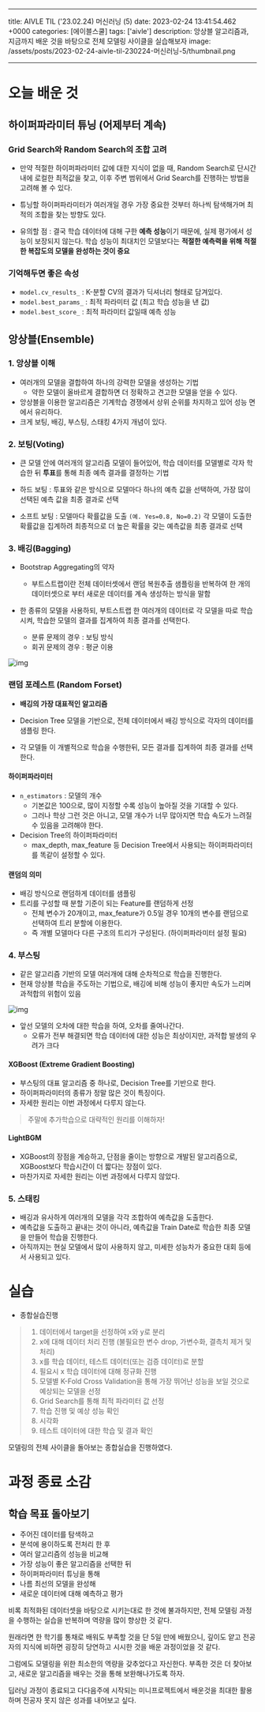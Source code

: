 

---
title: AIVLE TIL ('23.02.24) 머신러닝 (5)
date: 2023-02-24 13:41:54.462 +0000
categories: [에이블스쿨]
tags: ['aivle']
description: 앙상블 알고리즘과, 지금까지 배운 것을 바탕으로 전체 모델링 사이클을 실습해보자
image: /assets/posts/2023-02-24-aivle-til-230224-머신러닝-5/thumbnail.png

---

# 오늘 배운 것

## 하이퍼파라미터 튜닝 (어제부터 계속)

### Grid Search와 Random Search의 조합 고려

- 만약 적절한 하이퍼파라미터 값에 대한 지식이 없을 때, Random Search로 단시간 내에 로컬한 최적값을 찾고, 이후 주변 범위에서 Grid Search를 진행하는 방법을 고려해 볼 수 있다.

- 튜닝할 하이퍼파라미터가 여러개일 경우 가장 중요한 것부터 하나씩 탐색해가며 최적의 조합을 찾는 방향도 있다.

- 유의할 점 : 결국 학습 데이터에 대해 구한 **예측 성능**이기 때문에, 실제 평가에서 성능이 보장되지 않는다. 학습 성능이 최대치인 모델보다는 **적절한 예측력을 위해 적절한 복잡도의 모델을 완성하는 것이 중요**

### 기억해두면 좋은 속성

- `model.cv_results_` : K-분할 CV의 결과가 딕셔너리 형태로 담겨있다.
- `model.best_params_` : 최적 파라미터 값 (최고 학습 성능을 낸 값)
- `model.best_score_` : 최적 파라미터 값일때 예측 성능

## 앙상블(Ensemble)

### 1. 앙상블 이해

- 여러개의 모델을 결합하여 하나의 강력한 모델을 생성하는 기법
    - 약한 모델이 올바르게 결합하면 더 정확하고 견고한 모델을 얻을 수 있다.
- 앙상블을 이용한 알고리즘은 기계학습 경쟁에서 상위 순위를 차지하고 있어 성능 면에서 유리하다.
- 크게 보팅, 배깅, 부스팅, 스태킹 4가지 개념이 있다.

### 2. 보팅(Voting)

- 큰 모델 안에 여러개의 알고리즘 모델이 들어있어, 학습 데이터를 모델별로 각자 학습한 뒤 **투표**를 통해 최종 예측 결과를 결정하는 기법

- 하드 보팅 : 투표와 같은 방식으로 모델마다 하나의 예측 값을 선택하여, 가장 많이 선택된 예측 값을 최종 결과로 선택

- 소프트 보팅 : 모델마다 확률값을 도출 `(예. Yes=0.8, No=0.2)` 각 모델이 도출한 확률값을 집계하려 최종적으로 더 높은 확률을 갖는 예측값을 최종 결과로 선택

### 3. 배깅(Bagging)

- Bootstrap Aggregating의 약자
    - 부트스트랩이란 전체 데이터셋에서 랜덤 복원추출 샘플링을 반복하여 한 개의 데이터셋으로 부터 새로운 데이터를 계속 생성하는 방식을 말함


- 한 종류의 모델을 사용하되, 부트스트랩 한 여러개의 데이터로 각 모델을 따로 학습시켜, 학습한 모델의 결과를 집계하여 최종 결과를 선택한다.
    - 분류 문제의 경우 : 보팅 방식
    - 회귀 문제의 경우 : 평균 이용
    
![img](/assets/posts/2023-02-24-aivle-til-230224-머신러닝-5/img0.png)

### 랜덤 포레스트 (Random Forset)

- **배깅의 가장 대표적인 알고리즘**


- Decision Tree 모델을 기반으로, 전체 데이터에서 배깅 방식으로 각자의 데이터를 샘플링 한다.
- 각 모델들 이 개별적으로 학습을 수행한뒤, 모든 결과를 집계하여 최종 결과를 선택한다.

#### 하이퍼파라미터
- `n_estimators` : 모델의 개수
    - 기본값은 100으로, 많이 지정할 수록 성능이 높아질 것을 기대할 수 있다.
    - 그러나 학상 그런 것은 아니고, 모델 개수가 너무 많아지면 학습 속도가 느려질 수 있음을 고려해야 한다.
- Decision Tree의 하이퍼파라미터
    - max_depth, max_feature 등 Decision Tree에서 사용되는 하이퍼파라미터를 똑같이 설정할 수 있다.
    
#### 랜덤의 의미
- 배깅 방식으로 랜덤하게 데이터를 샘플링
- 트리를 구성할 때 분할 기준이 되는 Feature를 랜덤하게 선정
    - 전체 변수가 20개이고, max_feature가 0.5일 경우 10개의 변수를 랜덤으로 선택하여 트리 분할에 이용한다.
    - 즉 개별 모델마다 다른 구조의 트리가 구성된다. (하이퍼파라미터 설정 필요)
    
### 4. 부스팅

- 같은 알고리즘 기반의 모델 여러개에 대해 순차적으로 학습을 진행한다.
- 현재 앙상블 학습을 주도하는 기법으로, 배깅에 비해 성능이 좋지만 속도가 느리며 과적합의 위험이 있음

![img](/assets/posts/2023-02-24-aivle-til-230224-머신러닝-5/img1.png)

- 앞선 모델의 오차에 대한 학습을 하여, 오차를 줄여나간다.
    - 오류가 전부 해결되면 학습 데이터에 대한 성능은 최상이지만, 과적합 발생의 우려가 크다
    
#### XGBoost (Extreme Gradient Boosting)

- 부스팅의 대표 알고리즘 중 하나로, Decision Tree를 기반으로 한다.
- 하이퍼파라미터의 종류가 정말 많은 것이 특징이다.
- 자세한 원리는 이번 과정에서 다루지 않는다.
> 주말에 추가학습으로 대략적인 원리를 이해하자!

#### LightBGM

- XGBoost의 장점을 계승하고, 단점을 줄이는 방향으로 개발된 알고리즘으로, XGBoost보다 학습시간이 더 짧다는 장점이 있다.
- 마찬가지로 자세한 원리는 이번 과정에서 다루지 않았다.

### 5. 스태킹

- 배깅과 유사하게 여러개의 모델을 각각 조합하여 예측값을 도출한다.
- 예측값을 도출하고 끝내는 것이 아니라, 예측값을 Train Date로 학습한 최종 모델을 만들어 학습을 진행한다.
- 아직까지는 현실 모델에서 많이 사용하지 않고, 미세한 성능차가 중요한 대회 등에서 사용되고 있다.

# 실습

- 종합실습진행

> 1. 데이터에서 target을 선정하여 x와 y로 분리
> 2. x에 대해 데이터 처리 진행 (불필요한 변수 drop, 가변수화, 결측치 제거 및 처리)
> 3. x를 학습 데이터, 테스트 데이터(또는 검증 데이터)로 분할
> 4. 필요시 x 학습 데이터에 대해 정규화 진행
> 5. 모델별 K-Fold Cross Validation을 통해 가장 뛰어난 성능을 보일 것으로 예상되는 모델을 선정
> 6. Grid Search를 통해 최적 파라미터 값 선정
> 7. 학습 진행 및 예상 성능 확인
> 8. 시각화
> 9. 테스트 데이터에 대한 학습 및 결과 확인

모델링의 전체 사이클을 돌아보는 종합실습을 진행하였다.

# 과정 종료 소감

## 학습 목표 돌아보기

- 주어진 데이터를 탐색하고
- 분석에 용이하도록 전처리 한 후
- 여러 알고리즘의 성능을 비교해
- 가장 성능이 좋은 알고리즘을 선택한 뒤
- 하이퍼파라미터 튜닝을 통해
- 나름 최선의 모델을 완성해
- 새로운 데이터에 대해 예측하고 평가

비록 최적화된 데이터셋을 바탕으로 시키는대로 한 것에 불과하지만, 전체 모델링 과정을 수행하는 실습을 반복하며 역량을 많이 향상한 것 같다.

원래라면 한 학기를 통채로 배워도 부족할 것을 단 5일 만에 배웠으니, 깊이도 얕고 전공자의 지식에 비하면 굉장히 당연하고 시시한 것을 배운 과정이었을 것 같다.

그럼에도 모델링을 위한 최소한의 역량을 갖추었다고 자신한다.
부족한 것은 더 찾아보고, 새로운 알고리즘을 배우는 것을 통해 보완해나가도록 하자.

딥러닝 과정이 종료되고 다다음주에 시작되는 미니프로젝트에서 배운것을 최대한 활용하며 전공자 못지 않은 성과를 내어보고 싶다.

        